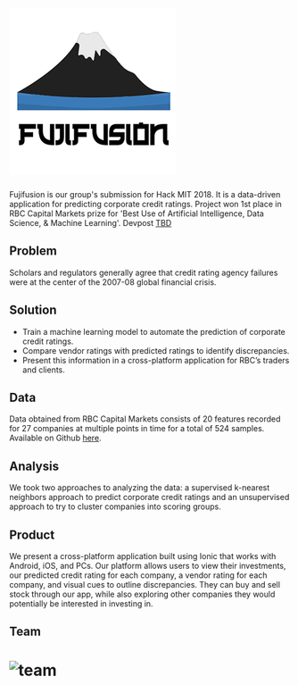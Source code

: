# ![Fujifusion](media/logo.png)

Fujifusion is our group's submission for Hack MIT 2018.  It is a data-driven application for predicting corporate credit ratings. Project won 1st place in RBC Capital Markets prize for 'Best Use of Artificial Intelligence, Data Science, & Machine Learning'. Devpost [TBD](https://devpost.com/software/fujifusion-hackmit2018)

## Problem
Scholars and regulators generally agree that credit rating agency failures were at the center of the 2007-08 global financial crisis.

## Solution
* Train a machine learning model to automate the prediction of corporate credit ratings.
* Compare vendor ratings with predicted ratings to identify discrepancies.
* Present this information in a cross-platform application for RBC’s traders and clients.

## Data 
Data obtained from RBC Capital Markets consists of 20 features recorded for 27 companies at multiple points in time for a total of 524 samples. Available on Github [here](https://github.com/skumarmars/fujifusion-hackmit2018/tree/master/RBC_CM-master).

## Analysis
We took two approaches to analyzing the data: a supervised k-nearest neighbors approach to predict corporate credit ratings and an unsupervised approach to try to cluster companies into scoring groups.

## Product
We present a cross-platform application built using Ionic that works with Android, iOS, and PCs. Our platform allows users to view their investments, our predicted credit rating for each company, a vendor rating for each company, and visual cues to outline discrepancies. They can buy and sell stock through our app, while also exploring other companies they would potentially be interested in investing in.

## Team

# ![team](media/team.jpg)